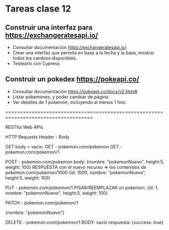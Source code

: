 # Tareas clase 12

## Construir una interfaz para https://exchangeratesapi.io/

- Consultar documentación https://exchangeratesapi.io/
- Crear una interfaz que permita en base a la fecha y la base, mostrar todos los cambios disponibles.
- Testearlo con Cypress

## Construir un pokedex https://pokeapi.co/

- Consultar documentación https://pokeapi.co/docs/v2.html#
- Listar pokemones, y poder cambiar de página
- Ver detalles de 1 pokemón, incluyendo al menos 1 foto.

====================================================================================

RESTful Web APIs

HTTP Requests
Header - Body

GET body = vacio.
GET - pokemon.com/pokemon
GET - pokemon.com/pokemon/1

POST - pokemon.com/pokemon
body: {nombre: "pokemonNuevo", height:5, weight: 100}
RESPUESTA con el nuevo recurso => los contenidos de pokemon.com/pokemon/1000
{id: 1000, nombre: "pokemonNuevo", height:5, weight: 100}

PUT - pokemon.com/pokemon/1
PISAR/REEMPLAZAR un pokemon.
{id: 1, nombre: "pokemonNuevo", height:5, weight: 100}

PATCH - pokemon.com/pokemon/1

{nombre: "pokemonNuevo"}

DELETE - pokemon.com/pokemon/1
BODY: vacío
respuesta: {success: true}
